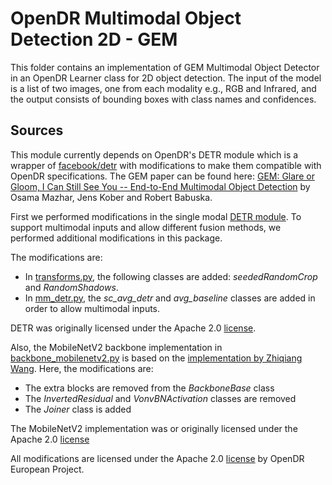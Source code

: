 
# OpenDR Multimodal Object Detection 2D - GEM

This folder contains an implementation of GEM Multimodal Object Detector in an OpenDR Learner class for 2D object detection. The input of the model is a list of two images, one from each modality e.g., RGB and Infrared, and the output consists of bounding boxes with class names and confidences.

## Sources

This module currently depends on OpenDR's DETR module which is a wrapper of [facebook/detr](https://github.com/facebookresearch/detr) with modifications to make them compatible with OpenDR specifications. The GEM paper can be found here: [GEM: Glare or Gloom, I Can Still See You -- End-to-End Multimodal Object Detection](https://arxiv.org/abs/2102.12319) by Osama Mazhar, Jens Kober and Robert Babuska.

First we performed modifications in the single modal [DETR module](../detr/README.md). To support multimodal inputs and allow different fusion methods, we performed additional modifications in this package.

The modifications are:
- In [transforms.py](algorithm/datasets/transforms.py), the following classes are added: *seededRandomCrop* and *RandomShadows*.
- In [mm_detr.py](algorithm/models/mm_detr.py), the *sc_avg_detr* and *avg_baseline* classes are added in order to allow multimodal inputs.

DETR was originally licensed under the Apache 2.0 [license](https://github.com/facebookresearch/detr/blob/master/LICENSE).

Also, the MobileNetV2 backbone implementation in [backbone_mobilenetv2.py](algorithm/models/backbone_mobilenetv2.py) is based on the [implementation by Zhiqiang Wang](https://github.com/zhiqwang/demonet/blob/dd4cec83abf5bd937ebf3ebc767972431223d33e/demonet/models/backbone.py).
Here, the modifications are:
- The extra blocks are removed from the *BackboneBase* class
- The *InvertedResidual* and *VonvBNActivation* classes are removed
- The *Joiner* class is added

The MobileNetV2 implementation was or originally licensed under the Apache 2.0 [license](https://github.com/zhiqwang/demonet/blob/dd4cec83abf5bd937ebf3ebc767972431223d33e/LICENSE)

All modifications are licensed under the Apache 2.0 [license](../../../../../LICENSE) by OpenDR European Project.
